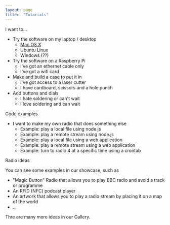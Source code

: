 ```yaml
---
layout: page
title:  "Tutorials"
---
```


I want to...

* Try the software on my laptop / desktop
    * <a href="simplest_radio_laptop.html">Mac OS X</a>
    * Ubuntu Linux
    * Windows (??)
* Try the software on a Raspberry Pi
    * I've got an ethernet cable only
    * I've got a wifi card
* Make and build a case to put it in
    * I've got access to a laser cutter
    * I have cardboard, scissors and a hole punch
* Add buttons and dials
    * I hate soldering or can't wait
    * I love soldering and can wait 

Code examples

* I want to make my own radio that does something else
    * Example: play a local file using node.js
    * Example: play a remote stream using node.js
    * Example: play a local file using a web application
    * Example: play a remote stream using a web application
    * Example: turn to radio 4 at a specific time using a crontab 

Radio ideas

You can see some examples in our showcase, such as 

 * "Magic Button" Radio that allows you to play BBC radio and avoid a track or programme
 * An RFID (NFC) podcast player
 * An artwork that allows you to play a radio stream by placing it on a map of the world
 * ...

Thre are many more ideas in our Gallery.

